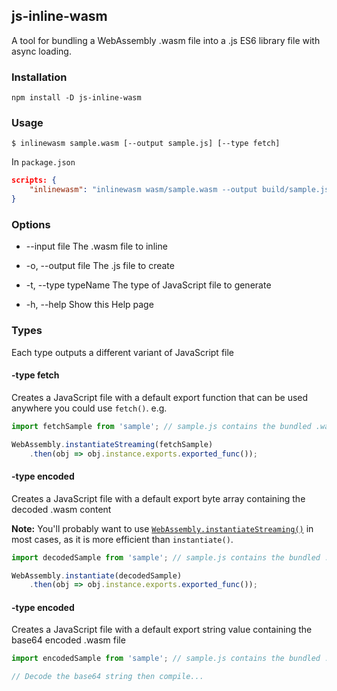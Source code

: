 ## js-inline-wasm

A tool for bundling a WebAssembly .wasm file into a .js ES6 library file with async loading.

### Installation

```
npm install -D js-inline-wasm
```

### Usage

```
$ inlinewasm sample.wasm [--output sample.js] [--type fetch]
```

In `package.json`

```json
scripts: {
    "inlinewasm": "inlinewasm wasm/sample.wasm --output build/sample.js"
}
```

### Options

* --input file          The .wasm file to inline

* -o, --output file     The .js file to create

* -t, --type typeName   The type of JavaScript file to generate

* -h, --help            Show this Help page

### Types

Each type outputs a different variant of JavaScript file

#### -type fetch

Creates a JavaScript file with a default export function that can be used anywhere you could use `fetch()`. e.g.

```javascript
import fetchSample from 'sample'; // sample.js contains the bundled .wasm

WebAssembly.instantiateStreaming(fetchSample)
    .then(obj => obj.instance.exports.exported_func());
```

#### -type encoded

Creates a JavaScript file with a default export byte array containing the decoded .wasm content

**Note:** You'll probably want to use [`WebAssembly.instantiateStreaming()`](https://developer.mozilla.org/en-US/docs/Web/JavaScript/Reference/Global_Objects/WebAssembly/instantiateStreaming) in most cases, as it is more efficient than `instantiate()`.

```javascript
import decodedSample from 'sample'; // sample.js contains the bundled .wasm

WebAssembly.instantiate(decodedSample)
    .then(obj => obj.instance.exports.exported_func());
```

#### -type encoded

Creates a JavaScript file with a default export string value containing the base64 encoded .wasm file

```javascript
import encodedSample from 'sample'; // sample.js contains the bundled .wasm

// Decode the base64 string then compile...
```
